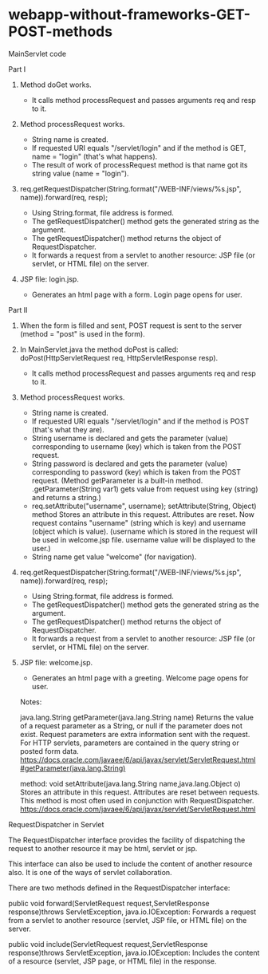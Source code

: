 # webapp-without-frameworks-GET-POST-methods

MainServlet code

Part I

1. Method doGet works.  
    - It calls method processRequest and passes arguments req and resp to it.
    
2. Method processRequest works.
    - String name is created.
    - If requested URI equals "/servlet/login" and if the method is GET, name = "login" (that's what happens).
    - The result of work of processRequest method is that name got its string value (name = "login").
    
3. req.getRequestDispatcher(String.format("/WEB-INF/views/%s.jsp", name)).forward(req, resp);
    - Using String.format, file address is formed.
    - The getRequestDispatcher() method gets the generated string as the argument.
    - The getRequestDispatcher() method returns the object of RequestDispatcher.
    - It forwards a request from a servlet to another resource: JSP file (or servlet, or HTML file) on the server.
    
4. JSP file: login.jsp.
    - Generates an html page with a form. Login page opens for user.
    
Part II
    
1.  When the form is filled and sent, POST request is sent to the server (method = "post" is used in the form).
    
2. In MainServlet.java the method doPost is called: doPost(HttpServletRequest req, HttpServletResponse resp).
    - It calls method processRequest and passes arguments req and resp to it.
    
3. Method processRequest works.
    - String name is created.
    - If requested URI equals "/servlet/login" and if the method is POST (that's what they are).
    - String username is declared and gets the parameter (value) corresponding to username (key) which is taken from the POST request.
    - String password is declared and gets the parameter (value) corresponding to password (key) which is taken from the POST request. 
       (Method getParameter is a built-in method.  
       .getParameter(String var1) gets value from request using key (string) and returns a string.)
    - req.setAttribute("username", username);
      setAttribute(String, Object) method Stores an attribute in this request. Attributes are reset. 
      Now request contains "username" (string which is key) and username (object which is value).
      (username which is stored in the request will be used in welcome.jsp file. username value will be displayed to the user.)
    - String name get value "welcome" (for navigation).
    
4. req.getRequestDispatcher(String.format("/WEB-INF/views/%s.jsp", name)).forward(req, resp);
    - Using String.format, file address is formed.
    - The getRequestDispatcher() method gets the generated string as the argument.
    - The getRequestDispatcher() method returns the object of RequestDispatcher.
    - It forwards a request from a servlet to another resource: JSP file (or servlet, or HTML file) on the server.
    
5. JSP file: welcome.jsp.
    - Generates an html page with a greeting. Welcome page opens for user.
    
    
    Notes:
    
    java.lang.String getParameter(java.lang.String name)
    Returns the value of a request parameter as a String, or null if the parameter does not exist. 
    Request parameters are extra information sent with the request. 
    For HTTP servlets, parameters are contained in the query string or posted form data.
    https://docs.oracle.com/javaee/6/api/javax/servlet/ServletRequest.html#getParameter(java.lang.String)
    
    method:  void setAttribute(java.lang.String name,java.lang.Object o)
    Stores an attribute in this request. Attributes are reset between requests. This method is most often used in conjunction 
    with  RequestDispatcher.
    https://docs.oracle.com/javaee/6/api/javax/servlet/ServletRequest.html
    
    
RequestDispatcher in Servlet

The RequestDispatcher interface provides the facility of dispatching the request
to another resource it may be html, servlet or jsp.

This interface can also be used to include the content of another resource also.
It is one of the ways of servlet collaboration.

There are two methods defined in the RequestDispatcher interface:

public void forward(ServletRequest request,ServletResponse response)throws ServletException,
java.io.IOException:
Forwards a request from a servlet to another resource (servlet, JSP file, or HTML file) on the server.

public void include(ServletRequest request,ServletResponse response)throws ServletException,
java.io.IOException:
Includes the content of a resource (servlet, JSP page, or HTML file) in the response.
   
